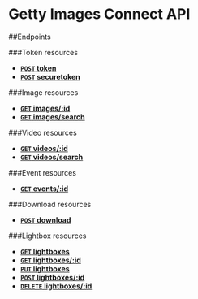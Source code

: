 Getty Images Connect API
========================
##Endpoints

###Token resources
- **[<code>POST</code> token](./endpoints/token/token.md)**
- **[<code>POST</code> securetoken](./endpoints/token/securetoken.md)**

###Image resources
- **[<code>GET</code> images/:id](https://.md)**
- **[<code>GET</code> images/search](https://.md)**

###Video resources
- **[<code>GET</code> videos/:id](https://.md)**
- **[<code>GET</code> videos/search](https://.md)**


###Event resources
- **[<code>GET</code> events/:id](https://.md)**


###Download resources
- **[<code>POST</code> download](https://.md)**


###Lightbox resources
- **[<code>GET</code> lightboxes](https://.md)**
- **[<code>GET</code> lightboxes/:id](https://.md)**
- **[<code>PUT</code> lightboxes](https://.md)**
- **[<code>POST</code> lightboxes/:id](https://.md)**
- **[<code>DELETE</code> lightboxes/:id](https://.md)**
